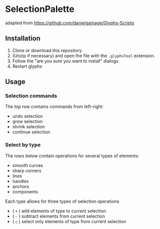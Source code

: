 # SelectionPalette
adapted from https://github.com/danielgamage/Glyphs-Scripts

## Installation 
1. Clone or download this repository
1. (Unzip if necessary) and open the file with the `.glyphsTool` extension.
1. Follow the "are you sure you want to install" dialogs
1. Restart glyphs

## Usage

### Selection commands
The top row contains commands from left–right:
- undo selection
- grow selection
- shrink selection
- continue selection

### Select by type
The rows below contain operations for several types of elements:
- smooth curves
- sharp corners
- lines
- handles
- anchors
- components

Each type allows for three types of selection operations
- ( `+` ) add elements of type to current selection
- ( `-` ) subtract elements from current selection
- ( `○` ) select only elements of type from current selection
